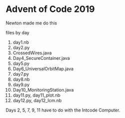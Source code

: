 # Advent of Code 2019
Newton made me do this

files by day
1. day1.nb
2. day2.py
3. CrossedWires.java
4. Day4_SecureContainer.java
5. day5.py
6. Day6_UniversalOrbitMap.java
7. day7.py
8. day8.nb
9. day9.py
10. Day10_MonitoringStation.java
11. day11.py, day11_plot.nb
12. day12.py, day12_lcm.nb

Days 2, 5, 7, 9, 11 have to do with the Intcode Computer.
